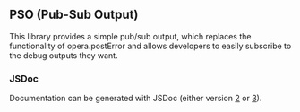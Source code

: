 ## PSO (Pub-Sub Output)

This library provides a simple pub/sub output, which replaces the functionality of opera.postError and allows developers to easily subscribe to the debug outputs they want.

### JSDoc
Documentation can be generated with JSDoc (either version [2](http://code.google.com/p/jsdoc-toolkit/) or [3](https://github.com/micmath/jsdoc)).